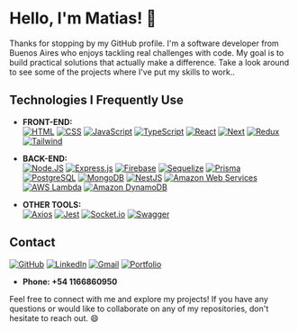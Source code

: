 # Hello, I'm Matias! 👋

Thanks for stopping by my GitHub profile. I'm a software developer from Buenos Aires who enjoys tackling real challenges with code. My goal is to build practical solutions that actually make a difference. Take a look around to see some of the projects where I've put my skills to work..

## Technologies I Frequently Use

- **FRONT-END:** <br /> 
  [![HTML](https://img.shields.io/badge/HTML5-E34F26?style=for-the-badge&logo=html5&logoColor=white)]()
  [![CSS](https://img.shields.io/badge/CSS-239120?&style=for-the-badge&logo=css3&logoColor=white)]()
  [![JavaScript](https://img.shields.io/badge/JavaScript-F7DF1E?style=for-the-badge&logo=javascript&logoColor=black)]()
  [![TypeScript](https://img.shields.io/badge/TypeScript-007ACC?style=for-the-badge&logo=typescript&logoColor=white)]()
  [![React](https://img.shields.io/badge/React-20232A?style=for-the-badge&logo=react&logoColor=61DAFB)]()
  [![Next](https://img.shields.io/badge/next.js-000000?style=for-the-badge&logo=nextdotjs&logoColor=white&labelColor=101010)]()
  [![Redux](https://img.shields.io/badge/Redux-593D88?style=for-the-badge&logo=redux&logoColor=white)]()
  [![Tailwind](https://img.shields.io/badge/Tailwind_CSS-38B2AC?style=for-the-badge&logo=tailwind-css&logoColor=white)]()

- **BACK-END:** <br /> 
  [![Node.JS](https://img.shields.io/badge/Node.js-43853D?style=for-the-badge&logo=node.js&logoColor=white)]()
  [![Express.js](https://img.shields.io/badge/Express.js-404D59?style=for-the-badge)]()
  [![Firebase](https://img.shields.io/badge/firebase-FFCA28?style=for-the-badge&logo=firebase&logoColor=white&labelColor=101010)]()
  [![Sequelize](https://img.shields.io/badge/Sequelize-52B0E7?style=for-the-badge&logo=Sequelize&logoColor=white)]()
  [![Prisma](https://img.shields.io/badge/Prisma-3982CE?style=for-the-badge&logo=Prisma&logoColor=white)]()
  [![PostgreSQL](https://img.shields.io/badge/PostgreSQL-316192?style=for-the-badge&logo=postgresql&logoColor=white)]()
  [![MongoDB](https://img.shields.io/badge/MongoDB-4EA94B?style=for-the-badge&logo=mongodb&logoColor=white)]()
  [![NestJS](https://img.shields.io/badge/NestJS-E0234E.svg?style=for-the-badge&logo=NestJS&logoColor=white)]()
  [![Amazon Web Services](https://img.shields.io/badge/Amazon%20Web%20Services-232F3E.svg?style=for-the-badge&logo=Amazon-Web-Services&logoColor=white)]()
  [![AWS Lambda](https://img.shields.io/badge/AWS%20Lambda-FF9900.svg?style=for-the-badge&logo=AWS-Lambda&logoColor=white)]()
  [![Amazon DynamoDB](https://img.shields.io/badge/Amazon%20DynamoDB-4053D6.svg?style=for-the-badge&logo=Amazon-DynamoDB&logoColor=white)]()

- **OTHER TOOLS:** <br /> 
  [![Axios](https://img.shields.io/badge/axios-5A29E4?style=for-the-badge&logo=axios&logoColor=white&labelColor=101010)]()
  [![Jest](https://img.shields.io/badge/Jest-323330?style=for-the-badge&logo=Jest&logoColor=white)]()
  [![Socket.io](https://img.shields.io/badge/Socket.io-010101.svg?style=for-the-badge&logo=socketdotio&logoColor=white)]()
  [![Swagger](https://img.shields.io/badge/swagger-85EA2D?style=for-the-badge&logo=swagger&logoColor=white&labelColor=101010)]()


## Contact

[![GitHub](https://img.shields.io/badge/GitHub-100000?style=for-the-badge&logo=github&logoColor=white)](https://github.com/Matiasmarensi)
[![LinkedIn](https://img.shields.io/badge/LinkedIn-0077B5?style=for-the-badge&logo=linkedin&logoColor=white)](https://linkedin.com/in/matias-marensi-67059823/)
[![Gmail](https://img.shields.io/badge/Gmail-D14836?style=for-the-badge&logo=gmail&logoColor=white)](mailto:matiasmarensi@gmail.com?Subject=Contacto%20por%20colaboración)
[![Portfolio](https://img.shields.io/badge/website-000000?style=for-the-badge&logo=About.me&logoColor=white)](https://portfolio-matiasmarensi.vercel.app/)

- **Phone: +54 1166860950**
  
Feel free to connect with me and explore my projects! If you have any questions or would like to collaborate on any of my repositories, don't hesitate to reach out. 😄
